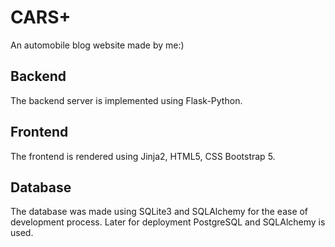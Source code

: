 # CARS+
An automobile blog website made by me:)
## Backend
The backend server is implemented using Flask-Python.
## Frontend
The frontend is rendered using Jinja2, HTML5, CSS Bootstrap 5.
## Database
The database was made using SQLite3 and SQLAlchemy for the ease of development process.
Later for deployment PostgreSQL and SQLAlchemy is used.
